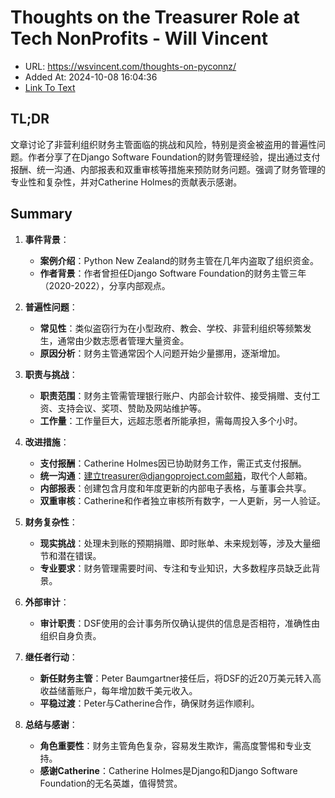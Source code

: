 # Thoughts on the Treasurer Role at Tech NonProfits - Will Vincent
- URL: https://wsvincent.com/thoughts-on-pyconnz/
- Added At: 2024-10-08 16:04:36
- [Link To Text](2024-10-08-thoughts-on-the-treasurer-role-at-tech-nonprofits---will-vincent_raw.md)

## TL;DR
文章讨论了非营利组织财务主管面临的挑战和风险，特别是资金被盗用的普遍性问题。作者分享了在Django Software Foundation的财务管理经验，提出通过支付报酬、统一沟通、内部报表和双重审核等措施来预防财务问题。强调了财务管理的专业性和复杂性，并对Catherine Holmes的贡献表示感谢。

## Summary
1. **事件背景**：
   - **案例介绍**：Python New Zealand的财务主管在几年内盗取了组织资金。
   - **作者背景**：作者曾担任Django Software Foundation的财务主管三年（2020-2022），分享内部观点。

2. **普遍性问题**：
   - **常见性**：类似盗窃行为在小型政府、教会、学校、非营利组织等频繁发生，通常由少数志愿者管理大量资金。
   - **原因分析**：财务主管通常因个人问题开始少量挪用，逐渐增加。

3. **职责与挑战**：
   - **职责范围**：财务主管需管理银行账户、内部会计软件、接受捐赠、支付工资、支持会议、奖项、赞助及网站维护等。
   - **工作量**：工作量巨大，远超志愿者所能承担，需每周投入多个小时。

4. **改进措施**：
   - **支付报酬**：Catherine Holmes因已协助财务工作，需正式支付报酬。
   - **统一沟通**：建立treasurer@djangoproject.com邮箱，取代个人邮箱。
   - **内部报表**：创建包含月度和年度更新的内部电子表格，与董事会共享。
   - **双重审核**：Catherine和作者独立审核所有数字，一人更新，另一人验证。

5. **财务复杂性**：
   - **现实挑战**：处理未到账的预期捐赠、即时账单、未来规划等，涉及大量细节和潜在错误。
   - **专业要求**：财务管理需要时间、专注和专业知识，大多数程序员缺乏此背景。

6. **外部审计**：
   - **审计职责**：DSF使用的会计事务所仅确认提供的信息是否相符，准确性由组织自身负责。

7. **继任者行动**：
   - **新任财务主管**：Peter Baumgartner接任后，将DSF的近20万美元转入高收益储蓄账户，每年增加数千美元收入。
   - **平稳过渡**：Peter与Catherine合作，确保财务运作顺利。

8. **总结与感谢**：
   - **角色重要性**：财务主管角色复杂，容易发生欺诈，需高度警惕和专业支持。
   - **感谢Catherine**：Catherine Holmes是Django和Django Software Foundation的无名英雄，值得赞赏。
